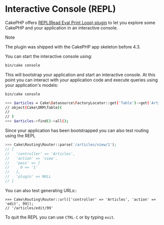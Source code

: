 # Interactive Console (REPL)

CakePHP offers
[REPL(Read Eval Print Loop) plugin](https://github.com/cakephp/repl) to let
you explore some CakePHP and your application in an interactive console.

> [!NOTE]
> The plugin was shipped with the CakePHP app skeleton before 4.3.
>
You can start the interactive console using:


```bash
bin/cake console
```
This will bootstrap your application and start an interactive console. At this
point you can interact with your application code and execute queries using your
application's models:
```bash
bin/cake console

>>> $articles = Cake\Datasource\FactoryLocator::get('Table')->get('Articles');
// object(Cake\ORM\Table)(
//
// )
>>> $articles->find()->all();
```
Since your application has been bootstrapped you can also test routing using the
REPL
```php
>>> Cake\Routing\Router::parse('/articles/view/1');
// [
//   'controller' => 'Articles',
//   'action' => 'view',
//   'pass' => [
//     0 => '1'
//   ],
//   'plugin' => NULL
// ]
```

You can also test generating URLs::

    >>> Cake\Routing\Router::url(['controller' => 'Articles', 'action' => 'edit', 99]);
    // '/articles/edit/99'

To quit the REPL you can use `CTRL-C` or by typing `exit`.
